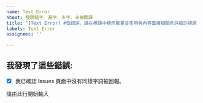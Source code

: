 ```yaml
---
name: Text Error
about: 發現錯字、漏字、多字、未被翻譯
title: "[Text Error] #個錯誤，請在標題中標示數量並使用與內容直接相關且詳細的標題"
labels: Text Error
assignees: ''

---
```


## 我發現了這些錯誤:
- [x] 我已確認 Issues 頁面中沒有同樣字詞被回報。 <!-- 確認後將 [ ] 改為 [x] 並以Preview確認框框有正確打勾 -->

請由此行開始輸入
